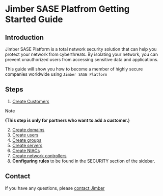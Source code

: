 # Jimber SASE Platfrom Getting Started Guide

## Introduction

Jimber SASE Platform is a total network security solution that can help you protect your network from cyberthreats. By isolating your network, you can prevent unauthorized users from accessing sensitive data and applications.

This guide will show you how to become a member of highly secure companies worldwide using `Jimber SASE Platform`


## Steps

1. [Create Customers](./company/customers/customers)
> [!NOTE]
> **(This step is only for partners who want to add a customer.)**
2. [Create domains](./company/domains/domains)
3. [Create users](./company/users/users)
4. [Create groups](./company/groups/groups)
5. [Create servers](./devices/servers/servers)
6. [Create NIACs](./devices/niacs/niacs)
7. [Create network controllers](./devices/networkcontrollers/networkcontrollers)
8. **Configuring rules** to be found in the SECURITY section of the sidebar.


## Contact

If you have any questions, please [contact Jimber](./contact/index)